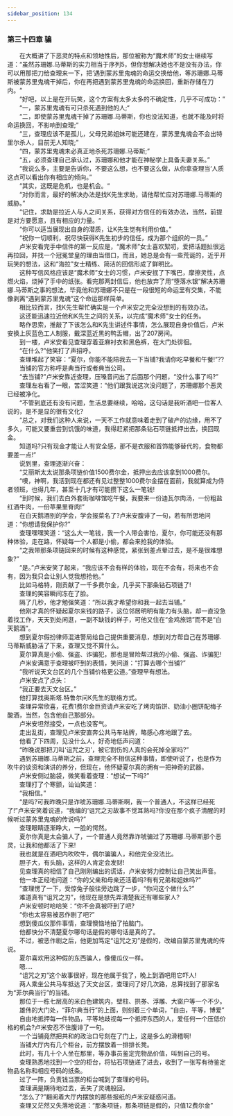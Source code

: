 ```yaml
---
sidebar_position: 134
---
```

### 第三十四章 骗  


　　在大概讲了下恶灵的特点和领地性后，那位被称为“魔术师”的女士继续写道：“虽然苏珊娜.马蒂斯的实力相当于序列5，但你想解决她也不是没有办法，你可以用那把刀给查理来一下，把‘遇到蒙苏里鬼魂的命运交换给他，等苏珊娜.马蒂斯被蒙苏里鬼魂干掉后，你在再把遇到蒙苏里鬼魂的命运换回，重新存储在刀内。“  
　　“好吧，以上是在开玩笑，这个方案有太多太多的不确定性，几乎不可成功：”  
　　“一，蒙苏里鬼魂有可只杀死遇到他的人;“  
　　“二，即使蒙苏里鬼魂干掉了苏珊娜.马蒂斯，你也没法知道，也就不能及时将命运换回，不影响到查理;”  
　　“三，查理应该不是孤儿，父母兄弟姐妹可能还建在，蒙苏里鬼魂会不会出特里尔杀人，目前无人知晓;”  
　　“四，蒙苏里鬼魂未必真正地杀死苏珊娜.马蒂斯;”  
　　“五，必须查理自己承认过，苏珊娜和他才能在神秘学上具备夫妻关系。”  
　　“我说么多，主要是告诉你，不要这么想，也不要这么做，从你拿查理当‘人质这点可以看出你有相应的倾向。”  
　　“其实，这既是危机，也是机会。“  
　　“对你而言，最好的解决办法是找K先生求助，请他帮忙应对苏珊娜.马蒂斯的威胁。”  
　　“记住，求助是拉近人与人之间关系，获得对方信任的有效办法，当然，前提是对方要愿意，且有相应的力量。“  
　　“你可以适当展现出自身的潜质，让K先生觉有利用价值。”  
　　“祝你一切顺利，祝尽快获得K先生初步的信任，成为那个组织的一员。”  
　　卢米安看完手中信件的第一反应是，“魔术师”女士喜欢絮叨，爱把话题扯很远再拉回，并找一个冠冕堂皇的理由当借口，而且，她总是会有一些荒诞的，近乎开玩笑的想法，这和“海拉”女士精练、简洁的回信形成了鲜明比。  
　　这种写信风格应该是“魔术师”女士的习惯，卢米安抿了下嘴巴，摩擦灵性，点燃火焰，烧掉了手中的纸张。看完那两封信后，他也放弃了用“堕落水银”解决苏珊娜.马蒂斯之事的想法，毕竟他和苏珊娜不只是在一段很短的命运里有交集，不能像剥离“遇到蒙苏里鬼魂”这个命运那样简单。  
　　相比较而言，找K先生帮忙确实是一个卢米安之完全没想到的有效办法。  
　　这还能迅速拉近他和K先生之间的关系，以完成“魔术师”女士的任务。  
　　略作思索，推敲了下该怎么和K先生讲述件事情，怎么展现自身价值后，卢米安换上灰蓝色工人制服，戴深蓝近黑的鸭舌帽，出了207房间。  
　　到一楼，卢米安看见查理穿着亚麻衬衣和黑色裤，在大门处徘徊。  
　　“在什么?”他笑打了声招呼。  
　　查理堆起了笑容：“夏尔，你能不能陪我去一下当铺?我请你吃早餐和午餐!”??  
　　当铺的官方称呼是典当行或者典当公司。  
　　“去当铺?”卢米安靠近查理，压嗓音问出了后面那个问题，“没什么事了吗?”  
　　查理左右看了一眼，苦涩笑道：“他们跟我说这次没问题了，苏珊娜那个恶灵已经被净化。  
　　“不管到底还有没有问题，生活总要继续，哈哈，这句话是我听酒吧一位客人说的，是不是显的很有文化?  
　　“总之，对我们这种人来说，一天不工作就意味着走到了破产的边缘，用不了多久，可能又要重尝到饥饿的味道，我得赶紧把那条钻石项链抵押出去，换回现金。  
　　知道吗?只有现金才能让人有安全感，那不是衣服和首饰能够替代的，食物都要差一点!”  
　　说到里，查理逐渐兴奋：  
　　“艾丽斯太太说那条项链价值1500费尔金，抵押出去应该拿到1000费尔。  
　　“噢，神啊，我活到现在都还有见过整整1000费尔金摆在面前，我就算成为侍者领班，也得几年，甚至十几才有可能攒下这么一笔钱!  
　　“到时候，我们去白外套街咖啡馆吃午餐，我要来一份迪瓦尔肉汤，一份粗盐红酒牛肉，一份苹果里脊肉!”  
　　在白天鹅酒别的学会，学会报菜名了?卢米安腹诽了一句，若有所思地问道：“你想请我保护你?”  
　　查理嘿嘿笑道：“这么大一笔钱，我一个人带会害怕，夏尔，你可能还没有那种体验，走在路，怀疑每一个人都是小偷，都会来抢我的体验。  
　　“之我带那条项链回来的时候有这种感觉，紧张到差点晕过去，是不是很难想象?”  
　　“是。”卢米安笑了起来，“我应该不会有样的体验，现在不会有，将来也不会有，因为我只会让别人觉我想抢他。”  
　　比如马格特，刚贡献了一千多费尔金，几乎买下那条钻石项链了!  
　　查理的笑容瞬间冻在了脸。  
　　隔了几秒，他才勉强笑道：“所以我才希望你和我一起去当铺。”  
　　他刚才真的怀疑起夏尔来钱的路子，这位邻居明明有能力有头脑，却一直没急着找工作，天天到处闲逛，一副不缺钱的样子，可他又住在“金鸡旅馆”而不是“白天鹅酒”。  
　　想到夏尔假扮律师混进警局给自己提供重要消息，想到对方帮自己在苏珊娜.马蒂斯威胁活了下来，查理又觉不算什么。  
　　夏尔算真是小偷、强盗、诈骗犯，那也是冒险帮过我的小偷、强盗、诈骗犯!  
　　卢米安满意于查理被吓到的表情，笑问道：“打算去哪个当铺?”  
　　“我听说天文台区的几个当铺价格更公道。”查理早有想法。  
　　卢米安点了点头：  
　　“我正要去天文台区。”  
　　他打算找奥斯塔.特鲁尔问K先生的联络方式。  
　　查理异常欣喜，花费1费尔金巨资请卢米安吃了烤肉馅饼、奶油小圈饼配梅子酸酒，当然，包含他自己那部分。  
　　卢米安坦然接受，一点也没客气。  
　　走出乱街，查理见卢米安直奔公共马车站牌，略感心疼地跟了去。  
　　他看了下四周，见没什么人，好奇地低声问道：  
　　“昨晚说那把刀叫‘诅咒之刃’，被它割伤的人真的会死掉全家吗?”  
　　遇到苏珊娜.马蒂斯之前，查理完全不相信这种事情，即使听说了，也是作为吹牛的谈资和演讲的养分，但现在，他怀疑夏尔真的拥有一把神奇的武器。  
　　卢米安侧过脑袋，微笑看着查理：“想试一下吗?”  
　　查理打了个寒颤，讪讪笑道：  
　　“我相信。”  
　　“是吗?可我昨晚只是诈唬苏珊娜.马蒂斯啊，我一个普通人，不这样已经死了!”卢米安笑着说道，“我编的‘诅咒之刃故事不觉耳熟吗?你没在那个疯子清醒的时候听过蒙苏里鬼魂的传说吗?”  
　　查理眼睛逐渐睁大，一脸的愕然。  
　　夏尔你真是太会骗人了，一个普通人竟然靠诈唬骗过了苏珊娜.马蒂斯那个恶灵，让我和他都活了下来!  
　　我也就是在酒吧内吹吹牛，偶尔骗骗人，和他完全没法比。  
　　胆子大，有头脑，这样的人肯定会发财!  
　　见查理真的相信了自己刚刚编出的谎话，卢米安努力控制让自己笑出声音。  
　　他一本正经地问道：“你的父亲和母亲还活着吗?有有兄弟和姐妹吗?”  
　　”查理愣了一下，受惊兔子般往旁边跳了一步，“你问这个做什么?”  
　　难道真有“诅咒之刃”，他现在是想先弄清楚我还有哪些家人?  
　　卢米安顿时哈哈笑：“你不会真被吓到了吧?  
　　“你也太容易被恶作剧了吧?”  
　　想到傻瓜仪那件事情，查理懊恼地拍了拍脑门。  
　　他都快分不清楚夏尔哪句话是假的哪句话是真的了。  
　　不过，被恶作剧之后，他更加笃定“诅咒之刃”是假的，改编自蒙苏里鬼魂的传说。  
　　夏尔喜欢用这种假的东西骗人，像傻瓜仪一样。  
　　嗯....  
　　“诅咒之刃”这个故事很好，现在他属于我了，晚上到酒吧用它吓人!  
　　两人乘坐公共马车抵达了天文台区，查理问了好几次路，总算找到了那家名为“菲尔典当行”的当铺。  
　　那位于一栋七层高的米白色建筑内，壁柱、拱券、浮雕、大窗户等一个不少。  
　　雄伟的大门处，“菲尔典当行”的上面，则刻着三个单词，“自由，平等，博爱”  
　　自由地抵押每一件物品，平等地歧视每一个抵押东西的人，爱任何一个压低价格的机会?卢米安忍不住腹诽了一句。  
　　一个当铺竟然把共和的政治口号刻在了门上，这是多么的滑稽啊!  
　　当铺大厅内有几个柜台，前方摆放着一排排长凳。  
　　此时，有几十个人坐在那里，等办事员鉴定完物品价值，叫到自己的号。  
　　查理熟悉地找到一个空的柜台，将钻石项链递了进去，收到了一张写有待鉴定物品名称和相应号码的纸条。  
　　过了一阵，负责钱当票的柜台喊到了查理的号码。  
　　查理满是期待地过去，丢失了灵魂般回。  
　　“怎么了?”翻阅着大厅内摆放的那些报纸的卢米安疑惑问道。  
　　查理又茫然又失落地说道：“那条项链，那条项链是假的，只值12费尔金”  
